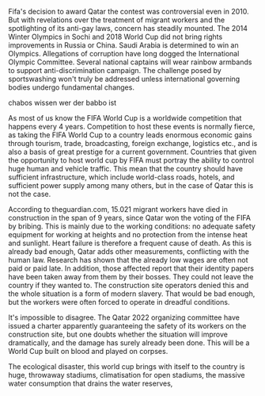
Fifa's decision to award Qatar the contest was controversial even in 2010. But with revelations over the treatment of migrant workers and the spotlighting of its anti-gay laws, concern has steadily mounted. The 2014 Winter Olympics in Sochi and 2018 World Cup did not bring rights improvements in Russia or China. Saudi Arabia is determined to win an Olympics. Allegations of corruption have long dogged the International Olympic Committee. Several national captains will wear rainbow armbands to support anti-discrimination campaign. The challenge posed by sportswashing won't truly be addressed unless international governing bodies undergo fundamental changes.

chabos wissen wer der babbo ist



As most of us know the FIFA World Cup is a worldwide competition that happens every 4 years. Competition to host these events is normally fierce, as taking the FIFA World Cup to a country leads enormous economic gains through tourism, trade, broadcasting, foreign exchange, logistics etc., and is also a basis of great prestige for a current government. Countries that given the opportunity to host world cup by FIFA must portray the ability to control huge human and vehicle traffic. This mean that the country should have sufficient infrastructure, which include world-class roads, hotels, and sufficient power supply among many others, but in the case of Qatar this is not the case.



According to theguardian.com, 15.021 migrant workers have died in construction in the span of 9 years, since Qatar won the voting of the FIFA by bribing. This is mainly due to the working conditions: no adequate safety equipment for working at heights and no protection from the intense heat and sunlight. Heart failure is therefore a frequent cause of death. As this is already bad enough, Qatar adds other measurements, conflicting with the human law. Research has shown that the already low wages are often not paid or paid late. In addition, those affected report that their identity papers have been taken away from them by their bosses. They could not leave the country if they wanted to. The construction site operators denied this and the whole situation is a form of modern slavery.
That would be bad enough, but the workers were often forced to operate in dreadful conditions.

It's impossible to disagree. The Qatar 2022 organizing committee have issued a charter apparently guaranteeing the safety of its workers on the construction site, but one doubts whether the situation will improve dramatically, and the damage has surely already been done.
This will be a World Cup built on blood and played on corpses.

The ecological disaster, this world cup brings with itself to the country is huge, throwaway stadiums, climatisation for open stadiums, the massive water consumption that drains the water reserves, 